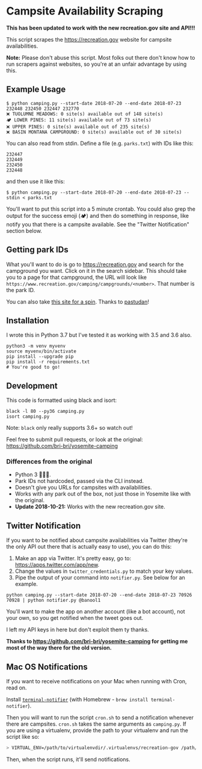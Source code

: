 # Campsite Availability Scraping

**This has been updated to work with the new recreation.gov site and API!!!**

This script scrapes the https://recreation.gov website for campsite availabilities.

**Note:** Please don't abuse this script. Most folks out there don't know how to run scrapers against websites, so you're at an unfair advantage by using this.

## Example Usage

```
$ python camping.py --start-date 2018-07-20 --end-date 2018-07-23 232448 232450 232447 232770
❌ TUOLUMNE MEADOWS: 0 site(s) available out of 148 site(s)
🏕 LOWER PINES: 11 site(s) available out of 73 site(s)
❌ UPPER PINES: 0 site(s) available out of 235 site(s)
❌ BASIN MONTANA CAMPGROUND: 0 site(s) available out of 30 site(s)
```

You can also read from stdin. Define a file (e.g. `parks.txt`) with IDs like this:

```
232447
232449
232450
232448
```

and then use it like this:

```
$ python camping.py --start-date 2018-07-20 --end-date 2018-07-23 --stdin < parks.txt
```

You'll want to put this script into a 5 minute crontab. You could also grep the output for the success emoji (🏕) and then do something in response, like notify you that there is a campsite available. See the "Twitter Notification" section below.

## Getting park IDs

What you'll want to do is go to https://recreation.gov and search for the campground you want. Click on it in the search sidebar. This should take you to a page for that campground, the URL will look like `https://www.recreation.gov/camping/campgrounds/<number>`. That number is the park ID.

You can also take [this site for a spin](https://pastudan.github.io/national-parks/). Thanks to [pastudan](https://github.com/pastudan)!

## Installation

I wrote this in Python 3.7 but I've tested it as working with 3.5 and 3.6 also.

```
python3 -m venv myvenv
source myvenv/bin/activate
pip install --upgrade pip
pip install -r requirements.txt
# You're good to go!
```

## Development

This code is formatted using black and isort:

```
black -l 80 --py36 camping.py
isort camping.py
```

Note: `black` only really supports 3.6+ so watch out!

Feel free to submit pull requests, or look at the original: https://github.com/bri-bri/yosemite-camping

### Differences from the original

-   Python 3 🐍🐍🐍.
-   Park IDs not hardcoded, passed via the CLI instead.
-   Doesn't give you URLs for campsites with availabilities.
-   Works with any park out of the box, not just those in Yosemite like with the original.
-   **Update 2018-10-21:** Works with the new recreation.gov site.

## Twitter Notification

If you want to be notified about campsite availabilities via Twitter (they're the only API out there that is actually easy to use), you can do this:

1. Make an app via Twitter. It's pretty easy, go to: https://apps.twitter.com/app/new.
2. Change the values in `twitter_credentials.py` to match your key values.
3. Pipe the output of your command into `notifier.py`. See below for an example.

```
python camping.py --start-date 2018-07-20 --end-date 2018-07-23 70926 70928 | python notifier.py @banool1
```

You'll want to make the app on another account (like a bot account), not your own, so you get notified when the tweet goes out.

I left my API keys in here but don't exploit them ty thanks.

**Thanks to https://github.com/bri-bri/yosemite-camping for getting me most of the way there for the old version.**

## Mac OS Notifications

If you want to receive notifications on your Mac when running with Cron, read on.

Install [`terminal-notifier`](https://github.com/julienXX/terminal-notifier) (with Homebrew - `brew install terminal-notifier`).

Then you will want to run the script `cron.sh` to send a notification whenever there are campsites. `cron.sh` takes the same arguments as `camping.py`. If you are using a virtualenv, provide the path to your virtualenv and run the script like so:

```sh
> VIRTUAL_ENV=/path/to/virtualenvdir/.virtualenvs/recreation-gov /path/to/respository/cron.sh --start-date 2019-11-11 --end-date 2019-11-12 232447
```

Then, when the script runs, it'll send notifications.
